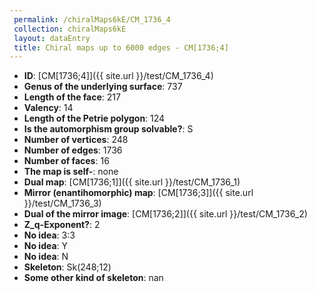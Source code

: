 ```yaml
--- 
 permalink: /chiralMaps6kE/CM_1736_4 
 collection: chiralMaps6kE
 layout: dataEntry
 title: Chiral maps up to 6000 edges - CM[1736;4]
---
```


- **ID**: [CM[1736;4]]({{ site.url }}/test/CM_1736_4)
- **Genus of the underlying surface**: 737
- **Length of the face**: 217
- **Valency**: 14
- **Length of the Petrie polygon**: 124
- **Is the automorphism group solvable?**: S
- **Number of vertices**: 248
- **Number of edges**: 1736
- **Number of faces**: 16
- **The map is self-**: none
- **Dual map**: [CM[1736;1]]({{ site.url }}/test/CM_1736_1)
- **Mirror (enantihomorphic) map**: [CM[1736;3]]({{ site.url }}/test/CM_1736_3)
- **Dual of the mirror image**: [CM[1736;2]]({{ site.url }}/test/CM_1736_2)
- **Z_q-Exponent?**: 2
- **No idea**:  3:3
- **No idea**: Y
- **No idea**: N
- **Skeleton**: Sk(248;12)
- **Some other kind of skeleton**: nan
